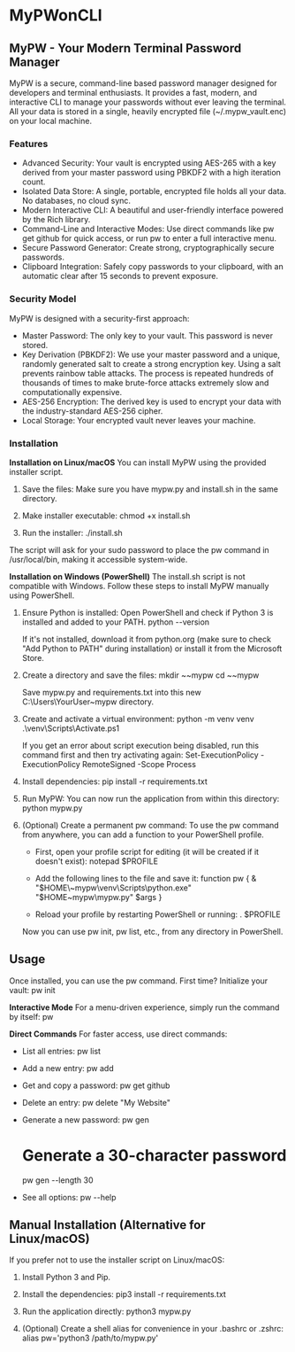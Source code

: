 # MyPWonCLI
## MyPW - Your Modern Terminal Password Manager
MyPW is a secure, command-line based password manager designed for developers and terminal enthusiasts. It provides a fast, modern, and interactive CLI to manage your passwords without ever leaving the terminal.
All your data is stored in a single, heavily encrypted file (~/.mypw_vault.enc) on your local machine.

### Features
- Advanced Security: Your vault is encrypted using AES-265 with a key derived from your master password using PBKDF2 with a high iteration count.
- Isolated Data Store: A single, portable, encrypted file holds all your data. No databases, no cloud sync.
- Modern Interactive CLI: A beautiful and user-friendly interface powered by the Rich library.
- Command-Line and Interactive Modes: Use direct commands like pw get github for quick access, or run pw to enter a full interactive menu.
- Secure Password Generator: Create strong, cryptographically secure passwords.
- Clipboard Integration: Safely copy passwords to your clipboard, with an automatic clear after 15 seconds to prevent exposure.

### Security Model
MyPW is designed with a security-first approach:
- Master Password: The only key to your vault. This password is never stored.
- Key Derivation (PBKDF2): We use your master password and a unique, randomly generated salt to create a strong encryption key. Using a salt prevents rainbow table attacks. The process is repeated hundreds of thousands of times to make brute-force attacks extremely slow and computationally expensive.
- AES-256 Encryption: The derived key is used to encrypt your data with the industry-standard AES-256 cipher.
- Local Storage: Your encrypted vault never leaves your machine.

### Installation
**Installation on Linux/macOS**
You can install MyPW using the provided installer script.
1. Save the files: Make sure you have mypw.py and install.sh in the same directory.
2. Make installer executable:
    chmod +x install.sh

3. Run the installer:
    ./install.sh

The script will ask for your sudo password to place the pw command in /usr/local/bin, making it accessible system-wide.

**Installation on Windows (PowerShell)**
The install.sh script is not compatible with Windows. Follow these steps to install MyPW manually using PowerShell.
1. Ensure Python is installed: Open PowerShell and check if Python 3 is installed and added to your PATH.
    python --version

    If it's not installed, download it from python.org (make sure to check "Add Python to PATH" during installation) or install it from the Microsoft Store.
2. Create a directory and save the files:
    mkdir ~\~mypw
    cd ~\~mypw

    Save mypw.py and requirements.txt into this new C:\Users\YourUser\~mypw directory.
3. Create and activate a virtual environment:
    python -m venv venv
    .\venv\Scripts\Activate.ps1

    If you get an error about script execution being disabled, run this command first and then try activating again:
    Set-ExecutionPolicy -ExecutionPolicy RemoteSigned -Scope Process

4. Install dependencies:
    pip install -r requirements.txt

5. Run MyPW: You can now run the application from within this directory:
    python mypw.py

6. (Optional) Create a permanent pw command: To use the pw command from anywhere, you can add a function to your PowerShell profile.
    - First, open your profile script for editing (it will be created if it doesn't exist):
        notepad $PROFILE

    - Add the following lines to the file and save it:
        function pw {
            & "$HOME\~mypw\venv\Scripts\python.exe" "$HOME\~mypw\mypw.py" $args
        }

    - Reload your profile by restarting PowerShell or running:
        . $PROFILE

    Now you can use pw init, pw list, etc., from any directory in PowerShell.

## Usage
Once installed, you can use the pw command.
First time? Initialize your vault:
    pw init

**Interactive Mode**
For a menu-driven experience, simply run the command by itself:
    pw

**Direct Commands**
For faster access, use direct commands:
- List all entries:
    pw list

- Add a new entry:
    pw add

- Get and copy a password:
    pw get github

- Delete an entry:
    pw delete "My Website"

- Generate a new password:
    pw gen
    # Generate a 30-character password
    pw gen --length 30

- See all options:
    pw --help


## Manual Installation (Alternative for Linux/macOS)
If you prefer not to use the installer script on Linux/macOS:
1. Install Python 3 and Pip.
2. Install the dependencies:
    pip3 install -r requirements.txt

3. Run the application directly:
    python3 mypw.py

4. (Optional) Create a shell alias for convenience in your .bashrc or .zshrc:
    alias pw='python3 /path/to/mypw.py'
